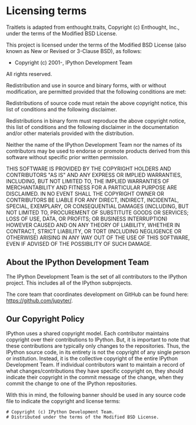 # Licensing terms

Traitlets is adapted from enthought.traits, Copyright (c) Enthought, Inc.,
under the terms of the Modified BSD License.

This project is licensed under the terms of the Modified BSD License
(also known as New or Revised or 3-Clause BSD), as follows:

- Copyright (c) 2001-, IPython Development Team

All rights reserved.

Redistribution and use in source and binary forms, with or without
modification, are permitted provided that the following conditions are met:

Redistributions of source code must retain the above copyright notice, this
list of conditions and the following disclaimer.

Redistributions in binary form must reproduce the above copyright notice, this
list of conditions and the following disclaimer in the documentation and/or
other materials provided with the distribution.

Neither the name of the IPython Development Team nor the names of its
contributors may be used to endorse or promote products derived from this
software without specific prior written permission.

THIS SOFTWARE IS PROVIDED BY THE COPYRIGHT HOLDERS AND CONTRIBUTORS "AS IS" AND
ANY EXPRESS OR IMPLIED WARRANTIES, INCLUDING, BUT NOT LIMITED TO, THE IMPLIED
WARRANTIES OF MERCHANTABILITY AND FITNESS FOR A PARTICULAR PURPOSE ARE
DISCLAIMED. IN NO EVENT SHALL THE COPYRIGHT OWNER OR CONTRIBUTORS BE LIABLE
FOR ANY DIRECT, INDIRECT, INCIDENTAL, SPECIAL, EXEMPLARY, OR CONSEQUENTIAL
DAMAGES (INCLUDING, BUT NOT LIMITED TO, PROCUREMENT OF SUBSTITUTE GOODS OR
SERVICES; LOSS OF USE, DATA, OR PROFITS; OR BUSINESS INTERRUPTION) HOWEVER
CAUSED AND ON ANY THEORY OF LIABILITY, WHETHER IN CONTRACT, STRICT LIABILITY,
OR TORT (INCLUDING NEGLIGENCE OR OTHERWISE) ARISING IN ANY WAY OUT OF THE USE
OF THIS SOFTWARE, EVEN IF ADVISED OF THE POSSIBILITY OF SUCH DAMAGE.

## About the IPython Development Team

The IPython Development Team is the set of all contributors to the IPython project.
This includes all of the IPython subprojects.

The core team that coordinates development on GitHub can be found here:
https://github.com/jupyter/.

## Our Copyright Policy

IPython uses a shared copyright model. Each contributor maintains copyright
over their contributions to IPython. But, it is important to note that these
contributions are typically only changes to the repositories. Thus, the IPython
source code, in its entirety is not the copyright of any single person or
institution. Instead, it is the collective copyright of the entire IPython
Development Team. If individual contributors want to maintain a record of what
changes/contributions they have specific copyright on, they should indicate
their copyright in the commit message of the change, when they commit the
change to one of the IPython repositories.

With this in mind, the following banner should be used in any source code file
to indicate the copyright and license terms:

```
# Copyright (c) IPython Development Team.
# Distributed under the terms of the Modified BSD License.
```
